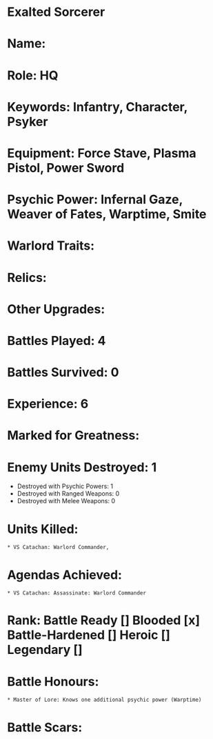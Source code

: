 # Exalted Sorcerer

# Name: 
# Role: HQ
# Keywords: Infantry, Character, Psyker
# Equipment: Force Stave, Plasma Pistol, Power Sword
# Psychic Power: Infernal Gaze, Weaver of Fates, Warptime, Smite
# Warlord Traits:
# Relics:
# Other Upgrades:

# Battles Played: 4
# Battles Survived: 0
# Experience: 6
# Marked for Greatness:
# Enemy Units Destroyed: 1
  * Destroyed with Psychic Powers: 1 
  * Destroyed with Ranged Weapons: 0 
  * Destroyed with Melee Weapons: 0
# Units Killed: 
    * VS Catachan: Warlord Commander, 
# Agendas Achieved:
    * VS Catachan: Assassinate: Warlord Commander

# Rank: Battle Ready [] Blooded [x] Battle-Hardened [] Heroic [] Legendary []

# Battle Honours: 
    * Master of Lore: Knows one additional psychic power (Warptime)
# Battle Scars: